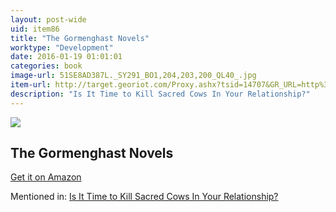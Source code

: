 ```yaml
---
layout: post-wide
uid: item86
title: "The Gormenghast Novels"
worktype: "Development"
date: 2016-01-19 01:01:01
categories: book
image-url: 51SE8AD387L._SY291_BO1,204,203,200_QL40_.jpg
item-url: http://target.georiot.com/Proxy.ashx?tsid=14707&GR_URL=http%3A%2F%2Fwww.amazon.com%2FGormenghast-Novels-Titus-Groan-Alone%2Fdp%2F0879516283%2F
description: "Is It Time to Kill Sacred Cows In Your Relationship?"
---
```

<a href="http://target.georiot.com/Proxy.ashx?tsid=14707&GR_URL=http%3A%2F%2Fwww.amazon.com%2FGormenghast-Novels-Titus-Groan-Alone%2Fdp%2F0879516283%2F" target="blank"><img src="../../../../img/thumbs/51SE8AD387L._SY291_BO1,204,203,200_QL40_.jpg" class="prod-img"></a>
<h2>The Gormenghast Novels</h2>
<p><a href="http://target.georiot.com/Proxy.ashx?tsid=14707&GR_URL=http%3A%2F%2Fwww.amazon.com%2FGormenghast-Novels-Titus-Groan-Alone%2Fdp%2F0879516283%2F" target="blank">Get it on Amazon</a><p>
<p>Mentioned in: <a href="http://fourhourworkweek.com/2015/05/20/google-x/" target="blank">Is It Time to Kill Sacred Cows In Your Relationship?</a></p>

